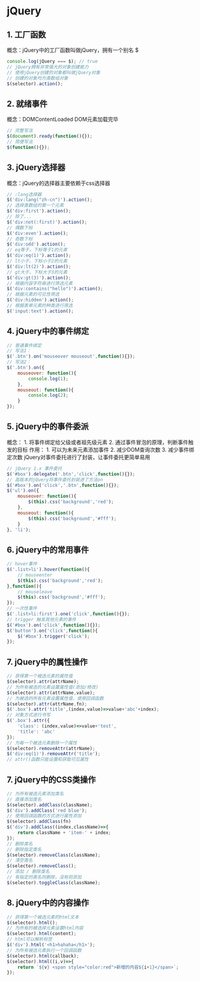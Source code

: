 # jQuery
## 1. 工厂函数
概念：jQuery中的工厂函数叫做jQuery，拥有一个别名 $
```javascript
console.log(jQuery === $); // true
// jQuery拥有非常强大的对象创建能力
// 使用jQuery创建的对象都叫做jQuery对象
// 创建的对象均为类数组对象
$(selector).action();
```
## 2. 就绪事件
概念：DOMContentLoaded DOM元素加载完毕
```javascript
// 完整写法
$(document).ready(function(){});
// 简便写法
$(function(){});
```
## 3. jQuery选择器
概念：jQuery的选择器主要依赖于css选择器
```javascript
// :lang选择器
$('div:lang("zh-cn")').action();
// 选择类数组的第一个元素
$('div:first').action();
// 除了...
$('div:not(:first)').action();
// 偶数下标
$('div:even').action();
// 奇数下标
$('div:odd').action();
// eq等于，下标等于1的元素
$('div:eq(1)').action();
// lt小于，下标小于2的元素
$('div:lt(2)').action();
// gt大于，下标大于3的元素
$('div:gt(3)').action();
// 根据内容字符串进行筛选元素
$('div:contains("hello")').action();
// 根据元素的可见性筛选
$('div:hidden').action();
// 根据表单元素的种类进行筛选
$('input:text').action();
```
## 4. jQuery中的事件绑定
```javascript
// 普通事件绑定
// 写法1：
$('.btn').on('mouseover mouseout',function(){});
// 写法2：
$('.btn').on({
    mouseover: function(){
        console.log(1);
    },
    mouseout: function(){
        console.log(2);
    }
});
```
## 5. jQuery中的事件委派
概念：
    1. 将事件绑定给父级或者祖先级元素
    2. 通过事件冒泡的原理，判断事件触发的目标
作用：
    1. 可以为未来元素添加事件
    2. 减少DOM查询次数
    3. 减少事件绑定次数
jQuery对事件委托进行了封装，让事件委托更简单易用
```javascript
// jQuery 1.x 事件委托
$('#box').delegate('.btn','click',function(){});
// 高版本的jQuery将事件委托封装进了方法on
$('#box').on('click','.btn',function(){});
$('ul').on({
    mouseover: function(){
        $(this).css('background','red');
    },
    mouseout: function(){
        $(this).css('background','#fff');
    }
}, 'li');
```
## 6. jQuery中的常用事件
```javascript
// hover事件
$('.list>li').hover(function(){
    // mouseenter
    $(this).css('background','red');
},function(){
    // mouseleave
    $(this).css('background','#fff');
});
// 一次性事件
$('.list>li:first').one('click',function(){});
// trigger 触发其他元素的事件
$('#box').on('click',function(){});
$('button').on('click',function(){
    $('#box').trigger('click');
});
```
## 7. jQuery中的属性操作
```javascript
// 获得第一个被选元素的属性值
$(selector).attr(attrName);
// 为所有被选的元素设置属性值(添加/修改)
$(selector).attr(attrName,value);
// 为被选的所有元素设置属性值，使用回调函数
$(selector).attr(attrName,fn);
$('.box').attr('title',(index,value)=>value+'abc'+index);
// 对象方式进行书写
$('.box').attr({
    'class': (index,value)=>value+'test',
    'title': 'abc'
});
// 为每一个被选元素删除一个属性
$(selector).removeAttr(attrName);
$('div:eq(1)').removeAttr('title');
// attr()函数只能设置和获取可见属性
```
## 7. jQuery中的CSS类操作
```javascript
// 为所有被选元素添加类名
// 直接添加类名
$(selector).addClass(className);
$('div').addClass('red blue');
// 使用回调函数的方式进行属性添加
$(selector).addClass(fn)
$('div').addClass((index,className)=>{
    return className + 'item-' + index;
});
// 删除类名
// 删除指定类名
$(selector).removeClass(className);
// 清空类名
$(selector).removeClass();
// 添加 / 删除类名
// 有指定的类名则删除，没有则添加
$(selector).toggleClass(className);
```
## 8. jQuery中的内容操作
```javascript
// 获得第一个被选元素的html文本
$(selector).html();
// 为所有的被选择元素设置html内容
$(selector).html(content);
// html可以解析标签
$('div').html('<h1>hahaha</h1>');
// 为所有被选元素执行一个回调函数
$(selector).html(callback);
$(selector).html((i,v)=>{
    return `${v} <span style="color:red">新增的内容${i+1}</span>`;
});
```